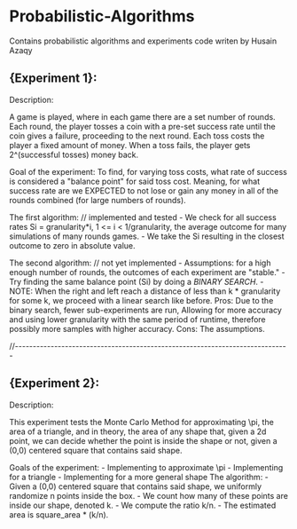 # Probabilistic-Algorithms

Contains probabilistic algorithms and experiments code writen by Husain Azaqy

## {Experiment 1}:

Description:

A game is played, where in each game there are a set number of rounds.
Each round, the player tosses a coin with a pre-set success rate until the coin gives a failure, proceeding to the next round.
Each toss costs the player a fixed amount of money.
When a toss fails, the player gets 2^(successful tosses) money back.

Goal of the experiment:
    To find, for varying toss costs, what rate of success is considered a "balance point" for said toss cost.
    Meaning, for what success rate are we EXPECTED to not lose or gain any money in all of the rounds combined (for large numbers of rounds).

The first algorithm: // implemented and tested
    - We check for all success rates Si = granularity*i, 1 <= i < 1/granularity, the average outcome for many simulations of many rounds games.
    - We take the Si resulting in the closest outcome to zero in absolute value.

The second algorithm: // not yet implemented
    - Assumptions: for a high enough number of rounds, the outcomes of each experiment are "stable."
    - Try finding the same balance point (Si) by doing a *BINARY SEARCH*.
    - NOTE: When the right and left reach a distance of less than k * granularity for some k, we proceed with a linear search like before.
    Pros: Due to the binary search, fewer sub-experiments are run,
          Allowing for more accuracy and using lower granularity with the same period of runtime, therefore possibly more samples with higher accuracy.
    Cons: The assumptions.


//-----------------------------------------------------------------------------

## {Experiment 2}:

Description:

This experiment tests the Monte Carlo Method for approximating \pi, the area of a triangle, and in theory, the area of any shape that, given a 2d point, we can decide whether the point is inside the shape or not, given a (0,0) centered square that contains said shape.

Goals of the experiment:
    - Implementing to approximate \pi
    - Implementing for a triangle
    - Implementing for a more general shape
The algorithm:
    - Given a (0,0) centered square that contains said shape, we uniformly randomize n points inside the box.
    - We count how many of these points are inside our shape, denoted k.
    - We compute the ratio k/n.
    - The estimated area is square_area * (k/n).

